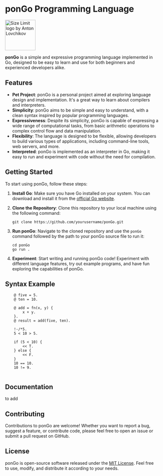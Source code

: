 # ponGo Programming Language

<img src="https://github.com/adamerikoff/ponGo/blob/main/pongo.jpg" align="center" alt="Size Limit logo by Anton Lovchikov" width="100">

**ponGo** is a simple and expressive programming language implemented in Go, designed to be easy to learn and use for both beginners and experienced developers alike.

## Features

- **Pet Project**: ponGo is a personal project aimed at exploring language design and implementation. It's a great way to learn about compilers and interpreters.
- **Simplicity**: ponGo aims to be simple and easy to understand, with a clean syntax inspired by popular programming languages.
- **Expressiveness**: Despite its simplicity, ponGo is capable of expressing a wide range of computational tasks, from basic arithmetic operations to complex control flow and data manipulation.
- **Flexibility**: The language is designed to be flexible, allowing developers to build various types of applications, including command-line tools, web servers, and more.
- **Interpreted**: ponGo is implemented as an interpreter in Go, making it easy to run and experiment with code without the need for compilation.

## Getting Started

To start using ponGo, follow these steps:

1. **Install Go**: Make sure you have Go installed on your system. You can download and install it from the [official Go website](https://golang.org/).

2. **Clone the Repository**: Clone this repository to your local machine using the following command:
   ```
   git clone https://github.com/yourusername/ponGo.git
   ```
3. **Run ponGo**: Navigate to the cloned repository and use the `ponGo` command followed by the path to your ponGo source file to run it:
   ```
   cd ponGo
   go run .
   ```

4. **Experiment**: Start writing and running ponGo code! Experiment with different language features, try out example programs, and have fun exploring the capabilities of ponGo.

## Syntax Example
```
	@ five = 5.
	@ ten = 10.

	@ add = fn(x, y) {
		x + y.
	}.
	@ result = add(five, ten).

	!-/*5.
   	5 < 10 > 5.

	if (5 < 10) {
		<< T.
	} else {
		<< F.
 	}
	10 == 10.
	10 != 9.
   
```

## Documentation

to add

## Contributing

Contributions to ponGo are welcome! Whether you want to report a bug, suggest a feature, or contribute code, please feel free to open an issue or submit a pull request on GitHub.

## License

ponGo is open-source software released under the [MIT License](LICENSE). Feel free to use, modify, and distribute it according to your needs.